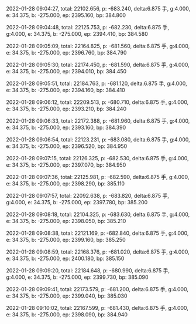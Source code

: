 2022-01-28 09:04:27, total: 22102.656, p: -683.240, delta:6.875 手, g:4.000, e: 34.375, b: -275.000, ep: 2395.160, bp: 384.800

2022-01-28 09:04:48, total: 22125.753, p: -682.230, delta:6.875 手, g:4.000, e: 34.375, b: -275.000, ep: 2394.410, bp: 384.580

2022-01-28 09:05:09, total: 22164.825, p: -681.560, delta:6.875 手, g:4.000, e: 34.375, b: -275.000, ep: 2396.760, bp: 384.790

2022-01-28 09:05:30, total: 22174.450, p: -681.590, delta:6.875 手, g:4.000, e: 34.375, b: -275.000, ep: 2394.010, bp: 384.450

2022-01-28 09:05:51, total: 22184.763, p: -681.120, delta:6.875 手, g:4.000, e: 34.375, b: -275.000, ep: 2394.160, bp: 384.410

2022-01-28 09:06:12, total: 22209.513, p: -680.710, delta:6.875 手, g:4.000, e: 34.375, b: -275.000, ep: 2393.210, bp: 384.240

2022-01-28 09:06:33, total: 22172.388, p: -681.960, delta:6.875 手, g:4.000, e: 34.375, b: -275.000, ep: 2393.160, bp: 384.390

2022-01-28 09:06:54, total: 22123.231, p: -683.080, delta:6.875 手, g:4.000, e: 34.375, b: -275.000, ep: 2396.520, bp: 384.950

2022-01-28 09:07:15, total: 22126.325, p: -682.530, delta:6.875 手, g:4.000, e: 34.375, b: -275.000, ep: 2397.070, bp: 384.950

2022-01-28 09:07:36, total: 22125.981, p: -682.590, delta:6.875 手, g:4.000, e: 34.375, b: -275.000, ep: 2398.290, bp: 385.110

2022-01-28 09:07:57, total: 22092.638, p: -683.820, delta:6.875 手, g:4.000, e: 34.375, b: -275.000, ep: 2397.780, bp: 385.200

2022-01-28 09:08:18, total: 22104.325, p: -683.630, delta:6.875 手, g:4.000, e: 34.375, b: -275.000, ep: 2398.050, bp: 385.210

2022-01-28 09:08:38, total: 22121.169, p: -682.840, delta:6.875 手, g:4.000, e: 34.375, b: -275.000, ep: 2399.160, bp: 385.250

2022-01-28 09:08:59, total: 22168.376, p: -681.020, delta:6.875 手, g:4.000, e: 34.375, b: -275.000, ep: 2400.180, bp: 385.150

2022-01-28 09:09:20, total: 22184.648, p: -680.990, delta:6.875 手, g:4.000, e: 34.375, b: -275.000, ep: 2399.730, bp: 385.090

2022-01-28 09:09:41, total: 22173.579, p: -681.200, delta:6.875 手, g:4.000, e: 34.375, b: -275.000, ep: 2399.040, bp: 385.030

2022-01-28 09:10:02, total: 22167.599, p: -681.430, delta:6.875 手, g:4.000, e: 34.375, b: -275.000, ep: 2398.090, bp: 384.940